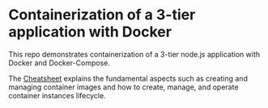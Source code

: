 # Containerization of a 3-tier application with Docker

This repo demonstrates containerization of a 3-tier node.js application with Docker and Docker-Compose.

The [Cheatsheet](docker-cheatsheet.md) explains the fundamental aspects such as creating and managing container images and how to create, manage, and operate container instances lifecycle.
